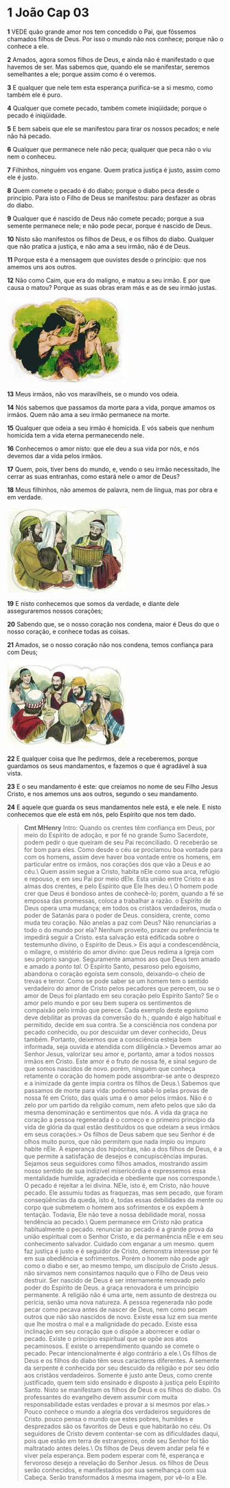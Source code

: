 # 1 João Cap 03

**1** 	VEDE quão grande amor nos tem concedido o Pai, que fôssemos chamados filhos de Deus. Por isso o mundo não nos conhece; porque não o conhece a ele.

**2** 	Amados, agora somos filhos de Deus, e ainda não é manifestado o que havemos de ser. Mas sabemos que, quando ele se manifestar, seremos semelhantes a ele; porque assim como é o veremos.

**3** 	E qualquer que nele tem esta esperança purifica-se a si mesmo, como também ele é puro.

**4** 	Qualquer que comete pecado, também comete iniqüidade; porque o pecado é iniqüidade.

**5** 	E bem sabeis que ele se manifestou para tirar os nossos pecados; e nele não há pecado.

**6** 	Qualquer que permanece nele não peca; qualquer que peca não o viu nem o conheceu.

**7** 	Filhinhos, ninguém vos engane. Quem pratica justiça é justo, assim como ele é justo.

**8** 	Quem comete o pecado é do diabo; porque o diabo peca desde o princípio. Para isto o Filho de Deus se manifestou: para desfazer as obras do diabo.

**9** 	Qualquer que é nascido de Deus não comete pecado; porque a sua semente permanece nele; e não pode pecar, porque é nascido de Deus.

**10** 	Nisto são manifestos os filhos de Deus, e os filhos do diabo. Qualquer que não pratica a justiça, e não ama a seu irmão, não é de Deus.

**11** 	Porque esta é a mensagem que ouvistes desde o princípio: que nos amemos uns aos outros.

**12** 	Não como Caim, que era do maligno, e matou a seu irmão. E por que causa o matou? Porque as suas obras eram más e as de seu irmão justas.

![](../Images/SweetPublishing/62-3-1.jpg) 

**13** 	Meus irmãos, não vos maravilheis, se o mundo vos odeia.

**14** 	Nós sabemos que passamos da morte para a vida, porque amamos os irmãos. Quem não ama a seu irmão permanece na morte.

**15** 	Qualquer que odeia a seu irmão é homicida. E vós sabeis que nenhum homicida tem a vida eterna permanecendo nele.

**16** 	Conhecemos o amor nisto: que ele deu a sua vida por nós, e nós devemos dar a vida pelos irmãos.

**17** 	Quem, pois, tiver bens do mundo, e, vendo o seu irmão necessitado, lhe cerrar as suas entranhas, como estará nele o amor de Deus?

**18** 	Meus filhinhos, não amemos de palavra, nem de língua, mas por obra e em verdade.

![](../Images/SweetPublishing/62-3-2.jpg) 

**19** 	E nisto conhecemos que somos da verdade, e diante dele asseguraremos nossos corações;

**20** 	Sabendo que, se o nosso coração nos condena, maior é Deus do que o nosso coração, e conhece todas as coisas.

**21** 	Amados, se o nosso coração não nos condena, temos confiança para com Deus;

![](../Images/SweetPublishing/62-3-3.jpg) 

**22** 	E qualquer coisa que lhe pedirmos, dele a receberemos, porque guardamos os seus mandamentos, e fazemos o que é agradável à sua vista.

**23** 	E o seu mandamento é este: que creiamos no nome de seu Filho Jesus Cristo, e nos amemos uns aos outros, segundo o seu mandamento.

**24** 	E aquele que guarda os seus mandamentos nele está, e ele nele. E nisto conhecemos que ele está em nós, pelo Espírito que nos tem dado.


> **Cmt MHenry** Intro: Quando os crentes têm confiança em Deus, por meio do Espírito de adoção, e por fé no grande Sumo Sacerdote, podem pedir o que queiram de seu Pai reconciliado. O receberão se for bom para eles. Como desde o céu se proclamou boa vontade para com os homens, assim deve haver boa vontade entre os homens, em particular entre os irmãos, nos corações dos que vão a Deus e ao céu.\ Quem assim segue a Cristo, habita nEle como sua arca, refúgio e repouso, e em seu Pai por meio dEle. Esta união entre Cristo e as almas dos crentes, e pelo Espírito que Ele lhes deu.\ O homem pode crer que Deus é bondoso antes de conhecê-lo; porém, quando a fé se empossa das promessas, coloca a trabalhar a razão. o Espírito de Deus opera uma mudança; em todos os cristãos verdadeiros, muda o poder de Satanás para o poder de Deus. considera, crente, como muda teu coração. Não anelas a paz com Deus? Não renunciarias a todo o do mundo por ela? Nenhum proveito, prazer ou preferência te impedirá seguir a Cristo. esta salvação está edificada sobre o testemunho divino, o Espírito de Deus.> Eis aqui a condescendência, o milagre, o mistério do amor divino: que Deus redima a Igreja com seu próprio sangue. Seguramente amamos aos que Deus tem amado e amado a *ponto tal*. O Espírito Santo, pesaroso pelo egoísmo, abandona o coração egoísta sem consolo, deixando-o cheio de trevas e terror. Como se pode saber se um homem tem o sentido verdadeiro do amor de Cristo pelos pecadores que perecem, ou se o amor de Deus foi plantado em seu coração pelo Espírito Santo? Se o amor pelo mundo e por seu bem supera os sentimentos de compaixão pelo irmão que perece. Cada exemplo deste egoísmo deve debilitar as provas da conversão do h.; quando é algo habitual e permitido, decide em sua contra. Se a consciência nos condena por pecado conhecido, ou por descuidar um dever conhecido, Deus também. Portanto, deixemos que a consciência esteja bem informada, seja ouvida e atendida com diligência.> Devemos amar ao Senhor Jesus, valorizar seu amor e, portanto, amar a todos nossos irmãos em Cristo. Este amor é o fruto de nossa fé, e sinal seguro de que somos nascidos de novo. porém, ninguém que conheça retamente o coração do homem pode assombrar-se ante o desprezo e a inimizade da gente ímpia contra os filhos de Deus.\ Sabemos que passamos de morte para vida: podemos sabê-lo pelas provas de nossa fé em Cristo, das quais uma é o amor pelos irmãos. Não é o zelo por um partido da religião comum, nem afeto pelos que são da mesma denominação e sentimentos que nós. A vida da graça no coração a pessoa regenerada é o começo e o primeiro princípio da vida de glória da qual estão destituídos os que odeiam a seus irmãos em seus corações.> Os filhos de Deus sabem que seu Senhor é de olhos muito puros, que não permitem que nada ímpio ou impuro habite nEle. A esperança dos hipócritas, não a dos filhos de Deus, é a que permite a satisfação de desejos e concupiscências impuras. Sejamos seus seguidores como filhos amados, mostrando assim nosso sentido de sua indizível misericórdia e expressemos essa mentalidade humilde, agradecida e obediente que nos corresponde.\ O pecado é rejeitar a lei divina. NEle, isto é, em Cristo, não houve pecado. Ele assumiu todas as fraquezas, mas sem pecado, que foram conseqüências da queda, isto é, todas essas debilidades da mente ou corpo que submetem o homem aos sofrimentos e os expõem à tentação. Todavia, Ele não teve a nossa debilidade moral, nossa tendência ao pecado.\ Quem permanece em Cristo não pratica habitualmente o pecado. renunciar ao pecado é a grande prova da união espiritual com o Senhor Cristo, e da permanência nEle e em seu conhecimento salvador. Cuidado com enganar a um mesmo. quem faz justiça é justo e é seguidor de Cristo, demonstra interesse por fé em sua obediência e sofrimentos. Porém o homem não pode agir como o diabo e ser, ao mesmo tempo, um discípulo de Cristo Jesus. não sirvamos nem consintamos naquilo que o Filho de Deus veio destruir. Ser nascido de Deus é ser internamente renovado pelo poder do Espírito de Deus. a graça renovadora é um princípio permanente. A religião não é uma arte, nem assunto de destreza ou perícia, senão uma nova natureza. A pessoa regenerada não pode pecar como pecava antes de nascer de Deus, nem como pecam outros que não são nascidos de novo. Existe essa luz em sua mente que lhe mostra o mal e a malignidade do pecado. Existe essa inclinação em seu coração que o dispõe a aborrecer e odiar o pecado. Existe o princípio espiritual que se opõe aos atos pecaminosos. E existe o arrependimento quando se comete o pecado. Pecar intencionalmente é algo contrário a ele.\ Os filhos de Deus e os filhos do diabo têm seus caracteres diferentes. A semente da serpente é conhecida por seu descuido da religião e por seu ódio aos cristãos verdadeiros. Somente é justo ante Deus, como crente justificado, quem tem sido ensinado e disposto à justiça pelo Espírito Santo. Nisto se manifestam os filhos de Deus e os filhos do diabo. Os professantes do evangelho devem assumir com muita responsabilidade estas verdades e provar a si mesmos por elas.> Pouco conhece o mundo a alegria dos verdadeiros seguidores de Cristo. pouco pensa o mundo que estes pobres, humildes e desprezados são os favoritos de Deus e que habitarão no céu. Os seguidores de Cristo devem contentar-se com as dificuldades daqui, pois que estão em terra de estrangeiros, onde seu Senhor foi tão maltratado antes deles.\ Os filhos de Deus devem andar pela fé e viver pela esperança. Bem podem esperar com fé, esperança e fervoroso desejo a revelação do Senhor Jesus. os filhos de Deus serão conhecidos, e manifestados por sua semelhança com sua Cabeça. Serão transformados à mesma imagem, por vê-lo a Ele.